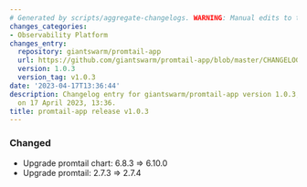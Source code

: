 ```yaml
---
# Generated by scripts/aggregate-changelogs. WARNING: Manual edits to this files will be overwritten.
changes_categories:
- Observability Platform
changes_entry:
  repository: giantswarm/promtail-app
  url: https://github.com/giantswarm/promtail-app/blob/master/CHANGELOG.md#103---2023-04-17
  version: 1.0.3
  version_tag: v1.0.3
date: '2023-04-17T13:36:44'
description: Changelog entry for giantswarm/promtail-app version 1.0.3, published
  on 17 April 2023, 13:36.
title: promtail-app release v1.0.3
---
```


### Changed
- Upgrade promtail chart: 6.8.3 => 6.10.0
- Upgrade promtail: 2.7.3 => 2.7.4
